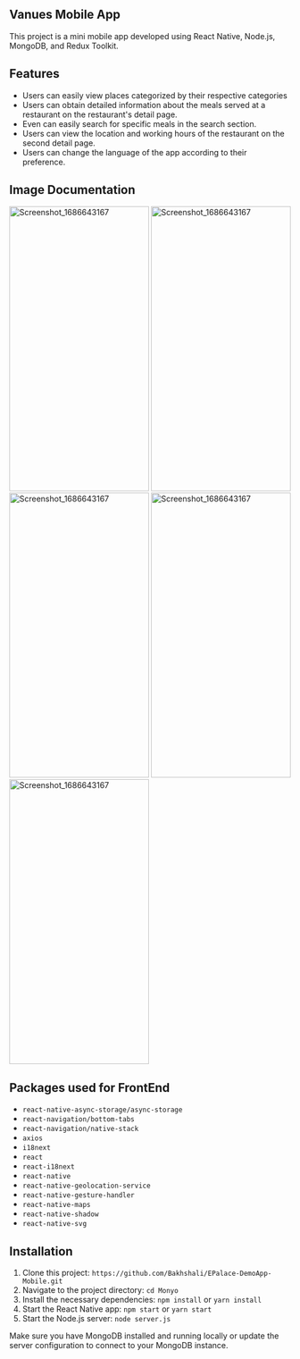 ## Vanues Mobile App
This project is a mini mobile app developed using React Native, Node.js, MongoDB, and Redux Toolkit.

## Features 

- Users can easily view places categorized by their respective categories 
- Users can obtain detailed information about the meals served at a restaurant on the restaurant's detail page.
- Even can easily search for specific meals in the search section.
- Users can view the location and working hours of the restaurant on the second detail page.
- Users can change the language of the app according to their preference.

## Image Documentation

<img src="https://github.com/Bakhshali/EPalace-DemoApp-Mobile/assets/99859919/33bc6c62-1acd-4c9e-8faa-9a74b6ba81be" alt="Screenshot_1686643167" width="250" height="510">
<img src="https://github.com/Bakhshali/EPalace-DemoApp-Mobile/assets/99859919/0884308d-9f74-461a-a54d-bc4101f1bae2" alt="Screenshot_1686643167" width="250" height="510">
<img src="https://github.com/Bakhshali/EPalace-DemoApp-Mobile/assets/99859919/6c449ae0-061f-44bd-9591-853ea17795b4" alt="Screenshot_1686643167" width="250" height="510">
<img src="https://github.com/Bakhshali/EPalace-DemoApp-Mobile/assets/99859919/9fb13f8d-7a6c-4bee-881a-c875e11d1716" alt="Screenshot_1686643167" width="250" height="510">
<img src="https://github.com/Bakhshali/EPalace-DemoApp-Mobile/assets/99859919/8b203d34-e6e6-430a-88c5-b76bf542bdd0" alt="Screenshot_1686643167" width="250" height="510">

## Packages used for FrontEnd
- `react-native-async-storage/async-storage`
- `react-navigation/bottom-tabs`
- `react-navigation/native-stack`
- `axios`
- `i18next`
- `react`
- `react-i18next`
- `react-native`
- `react-native-geolocation-service`
- `react-native-gesture-handler`
- `react-native-maps`
- `react-native-shadow`
- `react-native-svg`

## Installation

1. Clone this project: `https://github.com/Bakhshali/EPalace-DemoApp-Mobile.git`
2. Navigate to the project directory: `cd Monyo`
3. Install the necessary dependencies: `npm install` or `yarn install`
4. Start the React Native app: `npm start` or `yarn start`
5. Start the Node.js server: `node server.js`

Make sure you have MongoDB installed and running locally or update the server configuration to connect to your MongoDB instance.
